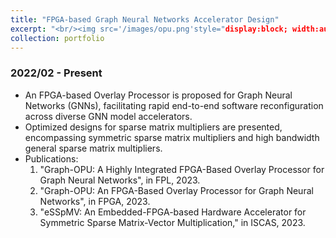 ```yaml
---
title: "FPGA-based Graph Neural Networks Accelerator Design"
excerpt: "<br/><img src='/images/opu.png'style="display:block; width:auto; height:100px;">"
collection: portfolio
---
```


### 2022/02 - Present

  * An FPGA-based Overlay Processor is proposed for Graph Neural Networks (GNNs), facilitating rapid end-to-end software reconfiguration across diverse GNN model accelerators.
  * Optimized designs for sparse matrix multipliers are presented, encompassing symmetric sparse matrix multipliers and high bandwidth general sparse matrix multipliers.
  * Publications:
    1. "Graph-OPU: A Highly Integrated FPGA-Based Overlay Processor for Graph Neural Networks", in FPL, 2023.
    2. "Graph-OPU: An FPGA-Based Overlay Processor for Graph Neural Networks", in FPGA, 2023.
    3. "eSSpMV: An Embedded-FPGA-based Hardware Accelerator for Symmetric Sparse Matrix-Vector Multiplication," in ISCAS, 2023.